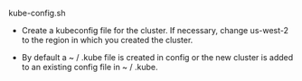kube-config.sh

- Create a kubeconfig file for the cluster. If necessary, change us-west-2 to the region in which you created the cluster.

- By default a ~ / .kube file is created in config or the new cluster is added to an existing config file in ~ / .kube.
